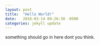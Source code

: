 ```yaml
---
layout: post
title:  "Hello World!"
date:   2016-03-14 09:26:30 -0500
categories: jekyll update
---
```

something should go in here dont you think.


